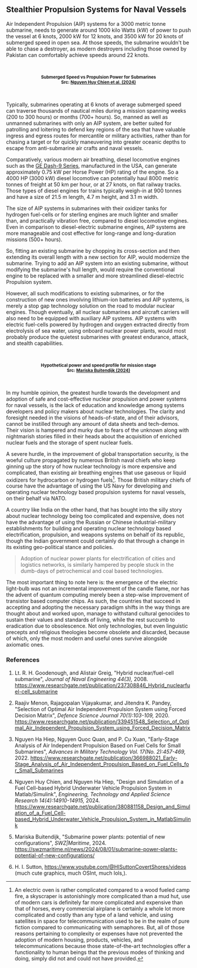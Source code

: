 ## Stealthier Propulsion Systems for Naval Vessels

Air Independent Propulsion (AIP) systems for a 3000 metric tonne submarine, needs to generate around 1000 kilo Watts (kW) of power to push the vessel at 6 knots, 2000 kW for 12 knots, and 3500 kW for 20 knots of submerged speed in open sea. At those speeds, the submarine wouldn't be able to chase a destroyer, as modern destroyers including those owned by Pakistan can comfortably achieve speeds around 22 knots. 

<br>

<div align="center">

<a widht="65%" href="../imgs/submerged_speed-vs-propulsion_power-submarines.png"></a>

<sub><strong>Submerged Speed vs Propulsion Power for Submarines <br />Src: <a href="https://www.researchgate.net/publication/380881158_Design_and_Simulation_of_a_Fuel_Cell-based_Hybrid_Underwater_Vehicle_Propulsion_System_in_MatlabSimulink">Nguyen Huy Chien et al. (2024)</a></sub></strong>

</div>

<br> 

Typically, submarines operating at 6 knots of average submerged speed can traverse thousands of nautical miles during a mission spanning weeks (200 to 300 hours) or months (700+ hours). So, manned as well as unmanned submarines with only an AIP system, are better suited for patrolling and loitering to defend key regions of the sea that have valuable ingress and egress routes for mercantile or military activities, rather than for chasing a target or for quickly maneuvering into greater oceanic depths to escape from anti-submarine air crafts and naval vessels.   

Comparatively, various modern air breathing, diesel locomotive engines such as the [GE Dash-9 Series,](https://en.wikipedia.org/wiki/GE_Dash_9_Series) manufactured in the USA, can generate approximately 0.75 kW per Horse Power (HP) rating of the engine. So a 4000 HP (3000 kW) diesel locomotive can potentially haul 8000 metric tonnes of freight at 50 km per hour, or at 27 knots, on flat railway tracks. Those types of diesel engines for trains typically weigh-in at 900 tonnes and have a size of 21.5 m length, 4.7 m height, and 3.1 m width. 

The size of AIP systems in submarines with their oxidizer tanks for hydrogen fuel-cells or for sterling engines are much lighter and smaller than, and practically vibration free, compared to diesel locomotive engines. Even in comparison to diesel-electric submarine engines, AIP systems are more manageable and cost effective for long-range and long-duration missions (500+ hours). 

So, fitting an existing submarine by chopping its cross-section and then extending its overall length with a new section for AIP, would modernize the submarine. Trying to add an AIP system into an existing submarine, without modifying the submarine's hull length, would require the conventional engine to be replaced with a smaller and more streamlined diesel-electric Propulsion system. 

However, all such modifications to existing submarines, or for the construction of new ones involving lithium-ion batteries and AIP systems, is merely a stop gap technology solution on the road to modular nuclear engines. Though eventually, all nuclear submarines and aircraft carriers will also need to be equipped with auxiliary AIP systems. AIP systems with electric fuel-cells powered by hydrogen and oxygen extracted directly from electrolysis of sea water, using onboard nuclear power plants, would most probably produce the quietest submarines with greatest endurance, attack, and stealth capabilities. 

<br>

<div align="center">

<a widht="65%" href="https://swzmaritime.nl/wp-content/uploads/2024/07/Fig-3.jpg"></a>

<sub><strong>Hypothetical power and speed profile for mission stage <br />Src: <a href="https://swzmaritime.nl/news/2024/08/01/submarine-power-plants-potential-of-new-configurations/"> Mariska Buitendijk (2024)</a></sub></strong>

</div>

<br> 

In my humble opinion, the greatest hurdle towards the development and adoption of safe and cost-effective nuclear propulsion and power systems for naval vessels, is the lack of education and knowledge among systems developers and policy makers about nuclear technologies. The clarity and foresight needed in the visions of heads-of-state, and of their advisors, cannot be instilled through any amount of data sheets and tech-demos. Their vision is hampered and murky due to fears of the unknown along with nightmarish stories filled in their heads about the acquisition of enriched nuclear fuels and the storage of spent nuclear fuels.   

A severe hurdle, in the improvement of global transportation security, is the woeful culture propagated by numerous British naval chiefs who keep ginning up the story of how nuclear technology is more expensive and complicated, than existing air breathing engines that use gaseous or liquid oxidizers for hydrocarbon or hydrogen fuels[^1]. Those British military chiefs of course have the advantage of using the US Navy for developing and operating nuclear technology based propulsion systems for naval vessels, on their behalf via NATO. 

A country like India on the other hand, that has bought into the silly story about nuclear technology being too complicated and expensive, does not have the advantage of using the Russian or Chinese industrial-military establishments for building and operating nuclear technology based electrification, propulsion, and weapons systems on behalf of its republic, though the Indian government could certainly do that through a change in its existing geo-political stance and policies.  

>Adoption of nuclear power plants for electrification of cities and logistics networks, is similarly hampered by people stuck in the dumb-days of petrochemical and coal based technologies. 

The most important thing to note here is: the emergence of the electric light-bulb was not an incremental improvement of the candle flame, nor has the advent of quantum computing merely been a step-wise improvement of transistor based computer chips. As such, the countries that succeed in accepting and adopting the necessary paradigm shifts in the way things are thought about and worked upon, manage to withstand cultural genocides to sustain their values and standards of living, while the rest succumb to eradication due to obsolescence. Not only technologies, but even linguistic precepts and religious theologies become obsolete and discarded, because of which, only the most modern and useful ones survive alongside axiomatic ones.   


### References 

1. Lt. R. H. Goodenough, and Alistair Greig, "Hybrid nuclear/fuel-cell submarine", *Journal of Naval Engineering 44(3),* 2008. https://www.researchgate.net/publication/237308846_Hybrid_nuclearfuel-cell_submarine  

1. Raajiv Menon, Rajagopalan Vijayakumar, and Jitendra K. Pandey, "Selection of Optimal Air Independent Propulsion System using Forced Decision Matrix", *Defence Science Journal 70(1):103-109,* 2020. https://www.researchgate.net/publication/339451548_Selection_of_Optimal_Air_Independent_Propulsion_System_using_Forced_Decision_Matrix   

1. Nguyen Ha Hiep, Nguyen Quoc Quan, and P. Cu Xuan, "Early-Stage Analysis of Air Independent Propulsion Based on Fuel Cells for Small Submarines", *Advances in Military Technology Vol. 17(No. 2):457-469,* 2022. https://www.researchgate.net/publication/366988021_Early-Stage_Analysis_of_Air_Independent_Propulsion_Based_on_Fuel_Cells_for_Small_Submarines   

1. Nguyen Huy Chien, and Nguyen Ha Hiep, "Design and Simulation of a Fuel Cell-based Hybrid Underwater Vehicle Propulsion System in Matlab/Simulink", *Engineering, Technology and Applied Science Research 14(4):14910-14915,* 2024. https://www.researchgate.net/publication/380881158_Design_and_Simulation_of_a_Fuel_Cell-based_Hybrid_Underwater_Vehicle_Propulsion_System_in_MatlabSimulink  

1. Mariska Buitendijk, "Submarine power plants: potential of new configurations", *SWZ|Maritime*, 2024. https://swzmaritime.nl/news/2024/08/01/submarine-power-plants-potential-of-new-configurations/  

1. H. I. Sutton, https://www.youtube.com/@HISuttonCovertShores/videos (much cute graphics, much OSInt, much lols,). 



[^1]: An electric oven is rather complicated compared to a wood fueled camp fire, a skyscraper is astonishingly more complicated than a mud hut, use of modern cars is definitely far more complicated and expensive than that of horses, every commercial airplane is certainly a whole lot more complicated and costly than any type of a land vehicle, and using satellites in space for telecommunication used to be in the realm of pure fiction compared to communicating with semaphores. But, all of those reasons pertaining to complexity or expenses have not prevented the adoption of modern housing, products, vehicles, and telecommunications because those state-of-the-art technologies offer a functionality to human beings that the previous modes of thinking and doing, simply did not and could not have provided.  